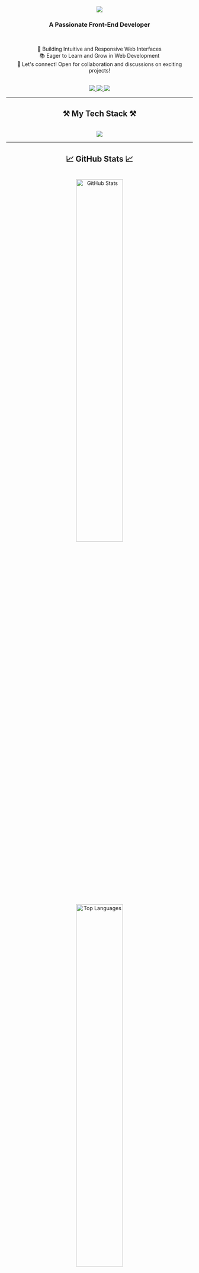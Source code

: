 <h1 align="center">
    <img src="https://readme-typing-svg.herokuapp.com/?font=Righteous&size=35&center=true&vCenter=true&width=500&height=70&duration=4000&lines=Hi!+👋;+I'm+Azwa+Luwu!;" />
</h1>

<h3 align="center">A Passionate Front-End Developer</h3>

<br/>

<div align="center">
 
🌟 Building Intuitive and Responsive Web Interfaces <br>
📚 Eager to Learn and Grow in Web Development <br>
💬 Let's connect! Open for collaboration and discussions on exciting projects! <br>

</div>

<br/>

<div align="center"> 
  <a href="mailto:azwaluwu472@gmail.com">
    <img src="https://img.shields.io/badge/Gmail-333333?style=for-the-badge&logo=gmail&logoColor=red" />
  </a>
  <a href="https://www.linkedin.com/in/azwa-luwu-543bb8334/" target="_blank">
    <img src="https://img.shields.io/badge/LinkedIn-0077B5?style=for-the-badge&logo=linkedin&logoColor=white" target="_blank" />
  </a>
  <a href="https://github.com/sarvdx" target="_blank">
     <img src="https://img.shields.io/badge/Portfolio-FF5722?style=for-the-badge&logo=todoist&logoColor=white" target="_blank" /> 
  </a>
</div>

---

<h2 align="center">⚒️ My Tech Stack ⚒️</h2>
<br/>
<div align="center">
    <img src="https://skillicons.dev/icons?i=html,css,bootstrap,tailwind,javascript,react,mongodb,express,nodejs" />
</div>

---

<h2 align="center">📈 GitHub Stats 📈</h2>
<br/>
<div align="center">
  <img src="https://github-readme-stats.vercel.app/api?username=sarvdx&show_icons=true&theme=radical" alt="GitHub Stats" width="50%"/>
  <br/>
  <img src="https://github-readme-stats.vercel.app/api/top-langs/?username=sarvdx&layout=compact&theme=radical" alt="Top Languages" width="50%"/>
</div>

---

<h2 align="center">👨‍💻 About Me</h2>
<br/>
<div align="center">
  
🔭 **Currently Working On:** Front-end projects using React and Tailwind CSS<br>
🌱 **Learning:** Deepening my knowledge of MongoDB and API integrations<br>
💡 **Goal:** To create user-friendly and visually appealing web applications<br>
📫 **Contact:** Reach me via email at azwaluwu472@gmail.com<br>

</div>

---

<h2 align="center">🚀 Projects</h2>
<br/>
<ul>
  <li><strong><a href="https://github.com/username/project1">Responsive Website</a></strong>: A fully responsive website built with HTML, CSS, and Bootstrap.</li>
  <li><strong><a href="https://github.com/username/project2">Interactive Dashboard</a></strong>: A React-based dashboard with MongoDB integration for real-time data.</li>
  <li><strong><a href="https://github.com/username/project3">Tailwind E-commerce</a></strong>: An e-commerce website styled with Tailwind CSS and interactive components.</li>
</ul>

---

<h2 align="center">🌐 Let's Connect</h2>
<br/>
<div align="center">
  <a href="mailto:azwaluwu472@gmail.com"><img src="https://img.shields.io/badge/Email-D14836?style=for-the-badge&logo=gmail&logoColor=white" /></a>
  <a href="https://www.linkedin.com/in/azwa-luwu-543bb8334/" target="_blank"><img src="https://img.shields.io/badge/LinkedIn-0A66C2?style=for-the-badge&logo=linkedin&logoColor=white" /></a>
  <a href="https://github.com/sarvdx" target="_blank"><img src="https://img.shields.io/badge/GitHub-333333?style=for-the-badge&logo=github&logoColor=white" /></a>
</div>

---

<p align="center">
  💡 "The journey of a thousand miles begins with a single step." – Lao Tzu
</p>
